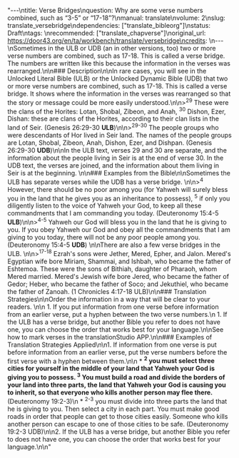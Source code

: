 "---\ntitle: Verse Bridges\nquestion: Why are some verse numbers combined, such as “3-5” or “17-18”?\nmanual: translate\nvolume: 2\nslug: translate_versebridge\ndependencies:  [\"translate_bibleorg\"]\nstatus: Draft\ntags: \nrecommended: [\"translate_chapverse\"]\noriginal_url: https://door43.org/en/ta/workbench/translate/versebridge\ncredits: \n---\nSometimes in the ULB or UDB (an in other versions, too) two or more verse numbers are combined, such as 17-18. This is called a verse bridge. The numbers are written like this because the information in the verses was rearranged.\n\n### Description\n\nIn rare cases, you will see in the Unlocked Literal Bible (ULB) or the Unlocked Dynamic Bible (UDB) that two or more verse numbers are combined, such as 17-18. This is called a verse bridge. It shows where the information in the verses was rearranged so that the story or message could be more easily understood.\n\n><sup>29</sup> These were the clans of the Horites: Lotan, Shobal, Zibeon, and Anah, <sup>30</sup> Dishon, Ezer, Dishan: these are clans of the Horites, according to their clan lists in the land of Seir.  (Genesis 26:29-30 **ULB**)\n\n><sup>29-30</sup> The people groups who were descendants of Hor lived in Seir land. The names of the people groups are Lotan, Shobal, Zibeon, Anah, Dishon, Ezer, and Dishpan.  (Genesis 26:29-30 **UDB**)\n\nIn the ULB text, verses 29 and 30 are separate, and the information about the people living in Seir is at the end of verse 30. In the UDB text, the verses are joined, and the information about them living in Seir is at the beginning. \n\n### Examples from the Bible\n\nSometimes the ULB has separate verses while the UDB has a verse bridge. \n\n><sup>4</sup> However, there should be no poor among you (for Yahweh will surely bless you in the land that he gives you as an inheritance to possess), <sup>5</sup> if only you diligently listen to the voice of Yahweh your God, to keep all these commandments that I am commanding you today.  (Deuteronomy 15:4-5 **ULB**)\n\n><sup>4-5</sup> Yahweh our God will bless you in the land that he is giving to you. If you obey Yahweh our God and obey all the commandments that I am giving to you today, there will not be any poor people among you. (Deuteronomy 15:4-5 **UDB**) \n\nThere are also a few verse bridges in the ULB. \n\n><sup>17-18</sup> Ezrah's sons were Jether, Mered, Epher, and Jalon. Mered's Egyptian wife bore Miriam, Shammai, and Ishbah, who became the father of Eshtemoa. These were the sons of Bithiah, daughter of Pharaoh, whom Mered married. Mered's Jewish wife bore Jered, who became the father of Gedor; Heber, who became the father of Soco; and Jekuthiel, who became the father of Zanoah.  (1 Chronicles 4:17-18 ULB)\n\n### Translation Strategies\n\nOrder the information in a way that will be clear to your readers. \n\n  1. If you put information from one verse before information from an earlier verse, put a hyphen between the two verse numbers.\n  1. If the ULB has a verse bridge, but another Bible you refer to does not have one, you can choose the order that works best for your language.\n\nSee how to mark verses in the translationStudio APP.\n\n### Examples of Translation Strategies Applied\n\n1. If information from one verse is put before information from an earlier verse, put the verse numbers before the first verse with a hyphen between them.\n\n  * **<sup>2</sup> you must select three cities for yourself in the middle of your land that Yahweh your God is giving you to possess. <sup>3</sup> You must build a road and divide the borders of your land into three parts, the land that Yahweh your God is causing you to inherit, so that everyone who kills another person may flee there.** (Deuteronomy 19:2-3)\n      * <sup>2-3</sup> you must divide into three parts the land that he is giving to you. Then select a city in each part. You must make good roads in order that people can get to those cities easily. Someone who kills another person can escape to one of those cities to be safe. (Deuteronomy 19:2-3 UDB)\n\n2. If the ULB has a verse bridge, but another Bible you refer to does not have one, you can choose the order that works best for your language.\n\n"
